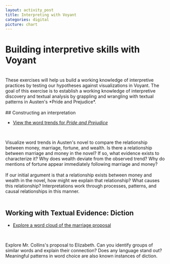 ```yaml
---
layout: activity_post
title: Interpreting with Voyant
categories: digital
picture: chart
---
```


# Building interpretive skills with Voyant
<br>
These exercises will help us build a working knowledge of interpretive practices by testing our hypotheses against visualizations in Voyant. The goal of this exercise is to establish a working knowledge of interpretive discovery and textual analysis by grappling and wrangling with textual patterns in Austen's *Pride and Prejudice*.
<br>
<br>
## Constructing an interpretation

* [View the word trends for *Pride and Prejudice*](http://voyeurtools.org/tool/TypeFrequenciesChart/?corpus=1391185009301.4061&docIdType=d1391182869345.ddfc7e9d-10a9-c4a0-ff16-0afc65e1b53e%3Aelizabeth&docIdType=d1391182869345.ddfc7e9d-10a9-c4a0-ff16-0afc65e1b53e%3Amarriage&docIdType=d1391182869345.ddfc7e9d-10a9-c4a0-ff16-0afc65e1b53e%3Afortune&docIdType=d1391182869345.ddfc7e9d-10a9-c4a0-ff16-0afc65e1b53e%3Amoney&docIdType=d1391182869345.ddfc7e9d-10a9-c4a0)

<br>

Visualize word trends in Austen's novel to compare the relationship between money, marriage, fortune, and wealth. Is there a relationship between marriage and money in the novel? If so, what evidence exists to characterize it? Why does wealth deviate from the observed trend? Why do mentions of fortune appear immediately following marriage and money?
<br>
<br>
If our initial argument is that a relationship exists between money and wealth in the novel, how might we explain that relationship? What causes this relationship? Interpretations work through processes, patterns, and causal relationships in this manner.
<br>
<br>

## Working with Textual Evidence: Diction

* [Explore a word cloud of the marriage proposal](http://voyeurtools.org/tool/Cirrus/?corpus=1391185224055.8199&query=&stopList=stop.en.taporware.txt&docIndex=0&docId=d1391182869345.1ee5266b-9f76-97d4-8a0e-4260e6ec1b40)

<br>

Explore Mr. Collins's proposal to Elizabeth. Can you identify groups of similar words and explain their connection? Does any language stand out? Meaningful patterns in word choice are also known instances of diction.